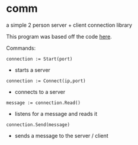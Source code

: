 # comm
a simple 2 person server + client connection library

This program was based off the code [here](https://systembash.com/a-simple-go-tcp-server-and-tcp-client/).

Commands:

`connection := Start(port)`
 + starts a server
 
`connection := Connect(ip,port)`
 + connects to a server
 
`message := connection.Read()`
 + listens for a message and reads it
 
`connection.Send(message)`
 + sends a message to the server / client

